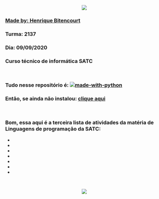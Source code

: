 <p align = "center">
    <a href="https://web.satc.edu.br" target="_blank">
        <img src="https://web.satc.edu.br/wp-content/uploads/2019/04/cropped-logoasatc.png">
</p>

### Made by: [Henrique Bitencourt](https://www.instagram.com/hxnrxqxx._/)
### Turma: 2137
### Dia: 09/09/2020
### Curso técnico de informática SATC

<br>

### Tudo nesse repositório é: [![made-with-python](https://img.shields.io/badge/Feito%20com-Python%203-darkgreen)](https://www.python.org)

### Então, se ainda não instalou: [clique aqui](https://wiki.python.org/moin/BeginnersGuide)

<br>

### Bom, essa aqui é a terceira lista de atividades da matéria de Linguagens de programação da SATC: 
*
*
*
*
*
*
*
<br>

<p align = "center">
    <img src="https://media.giphy.com/media/3oriO01iyPI9sEn3Pi/giphy.gif" />
</p>